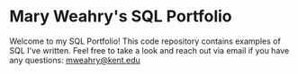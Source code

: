 # Mary Weahry's SQL Portfolio

Welcome to my SQL Portfolio! This code repository contains examples of SQL I've written. Feel free to take a look and reach out via email if you have any questions: mweahry@kent.edu
